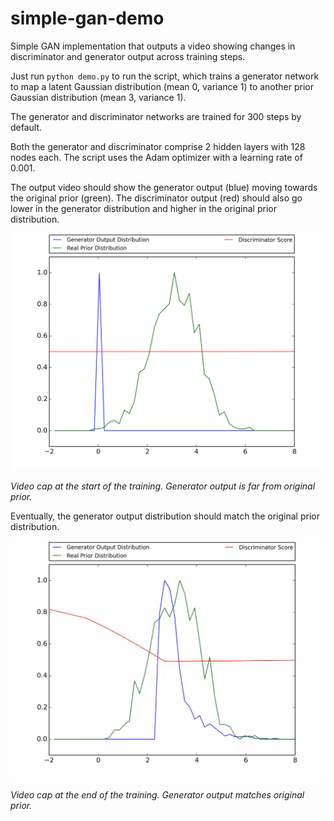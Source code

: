 # simple-gan-demo
Simple GAN implementation that outputs a video showing changes in discriminator and generator output across training steps.

Just run `python demo.py` to run the script, which trains a generator network to map a latent Gaussian distribution (mean 0, variance 1) to another prior Gaussian distribution (mean 3, variance 1).

The generator and discriminator networks are trained for 300 steps by default.

Both the generator and discriminator comprise 2 hidden layers with 128 nodes each. The script uses the Adam optimizer with a learning rate of 0.001.

The output video should show the generator output (blue) moving towards the original prior (green). The discriminator output (red) should also go lower in the generator distribution and higher in the original prior distribution.

![alt text](https://raw.githubusercontent.com/greentfrapp/simple-gan-demo/master/images/start.png "Start of training")

*Video cap at the start of the training. Generator output is far from original prior.*

Eventually, the generator output distribution should match the original prior distribution.

![alt text](https://raw.githubusercontent.com/greentfrapp/simple-gan-demo/master/images/end.png "End of training")

*Video cap at the end of the training. Generator output matches original prior.*